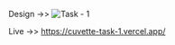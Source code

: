 Design ->>
![Task - 1](https://github.com/user-attachments/assets/5294d6f1-f84c-4ea3-a266-ff30220038ad)

Live ->> https://cuvette-task-1.vercel.app/
